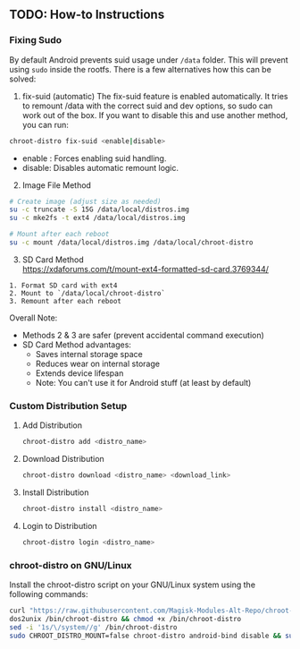 ## TODO: How-to Instructions

### Fixing Sudo

By default Android prevents suid usage under `/data` folder. This will prevent using `sudo` inside the rootfs. There is a few alternatives how this can be solved:

1. fix-suid (automatic)
The fix-suid feature is enabled automatically. It tries to remount /data with the correct suid and dev options, so sudo can work out of the box.
If you want to disable this and use another method, you can run:
```bash
chroot-distro fix-suid <enable|disable>
```
- enable : Forces enabling suid handling.
- disable: Disables automatic remount logic.

2. Image File Method
```bash
# Create image (adjust size as needed)
su -c truncate -S 15G /data/local/distros.img
su -c mke2fs -t ext4 /data/local/distros.img

# Mount after each reboot
su -c mount /data/local/distros.img /data/local/chroot-distro
```

3. SD Card Method  
https://xdaforums.com/t/mount-ext4-formatted-sd-card.3769344/
```
1. Format SD card with ext4
2. Mount to `/data/local/chroot-distro`
3. Remount after each reboot
```
Overall Note:
- Methods 2 & 3 are safer (prevent accidental command execution)
- SD Card Method advantages:
  - Saves internal storage space
  - Reduces wear on internal storage
  - Extends device lifespan
  - Note: You can't use it for Android stuff (at least by default)

### Custom Distribution Setup

1. Add Distribution
   ```bash
   chroot-distro add <distro_name>
   ```

2. Download Distribution
   ```bash
   chroot-distro download <distro_name> <download_link>
   ```

3. Install Distribution
   ```bash
   chroot-distro install <distro_name>
   ```

4. Login to Distribution
   ```bash
   chroot-distro login <distro_name>
   ```

### chroot-distro on GNU/Linux

Install the chroot-distro script on your GNU/Linux system using the following commands:

```bash
curl "https://raw.githubusercontent.com/Magisk-Modules-Alt-Repo/chroot-distro/refs/heads/main/system/bin/chroot-distro" > /bin/chroot-distro
dos2unix /bin/chroot-distro && chmod +x /bin/chroot-distro
sed -i '1s/\/system//g' /bin/chroot-distro
sudo CHROOT_DISTRO_MOUNT=false chroot-distro android-bind disable && sudo CHROOT_DISTRO_MOUNT=false chroot-distro fix-suid disable
```
